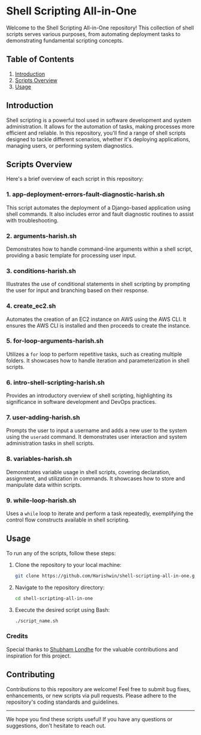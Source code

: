 # Shell Scripting All-in-One

Welcome to the Shell Scripting All-in-One repository! This collection of shell scripts serves various purposes, from automating deployment tasks to demonstrating fundamental scripting concepts.

## Table of Contents

1. [Introduction](#introduction)
2. [Scripts Overview](#scripts-overview)
3. [Usage](#usage)

## Introduction

Shell scripting is a powerful tool used in software development and system administration. It allows for the automation of tasks, making processes more efficient and reliable. In this repository, you'll find a range of shell scripts designed to tackle different scenarios, whether it's deploying applications, managing users, or performing system diagnostics.

## Scripts Overview

Here's a brief overview of each script in this repository:

### 1. app-deployment-errors-fault-diagnostic-harish.sh

This script automates the deployment of a Django-based application using shell commands. It also includes error and fault diagnostic routines to assist with troubleshooting.

### 2. arguments-harish.sh

Demonstrates how to handle command-line arguments within a shell script, providing a basic template for processing user input.

### 3. conditions-harish.sh

Illustrates the use of conditional statements in shell scripting by prompting the user for input and branching based on their response.

### 4. create_ec2.sh

Automates the creation of an EC2 instance on AWS using the AWS CLI. It ensures the AWS CLI is installed and then proceeds to create the instance.

### 5. for-loop-arguments-harish.sh

Utilizes a `for` loop to perform repetitive tasks, such as creating multiple folders. It showcases how to handle iteration and parameterization in shell scripts.

### 6. intro-shell-scripting-harish.sh

Provides an introductory overview of shell scripting, highlighting its significance in software development and DevOps practices.

### 7. user-adding-harish.sh

Prompts the user to input a username and adds a new user to the system using the `useradd` command. It demonstrates user interaction and system administration tasks in shell scripts.

### 8. variables-harish.sh

Demonstrates variable usage in shell scripts, covering declaration, assignment, and utilization in commands. It showcases how to store and manipulate data within scripts.

### 9. while-loop-harish.sh

Uses a `while` loop to iterate and perform a task repeatedly, exemplifying the control flow constructs available in shell scripting.

## Usage

To run any of the scripts, follow these steps:

1. Clone the repository to your local machine:

    ```bash
    git clone https://github.com/Harishwin/shell-scripting-all-in-one.git
    ```

2. Navigate to the repository directory:

    ```bash
    cd shell-scripting-all-in-one
    ```

3. Execute the desired script using Bash:

    ```bash
    ./script_name.sh
    ```
### Credits
Special thanks to [Shubham Londhe](https://github.com/LondheShubham153) for the valuable contributions and inspiration for this project.


## Contributing

Contributions to this repository are welcome! Feel free to submit bug fixes, enhancements, or new scripts via pull requests. Please adhere to the repository's coding standards and guidelines.


---

We hope you find these scripts useful! If you have any questions or suggestions, don't hesitate to reach out.

